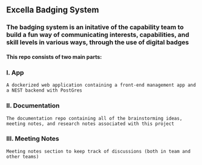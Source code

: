 ## Excella Badging System

### The badging system is an initative of the capability team to build a fun way of communicating interests, capabilities, and skill levels in various ways, through the use of digital badges

#### This repo consists of two main parts:

### I. App

    A dockerized web application containing a front-end management app and a NEST backend with PostGres

### II. Documentation 

    The documentation repo containing all of the brainstorming ideas, meeting notes, and research notes associated with this project

### III. Meeting Notes

    Meeting notes section to keep track of discussions (both in team and other teams)
